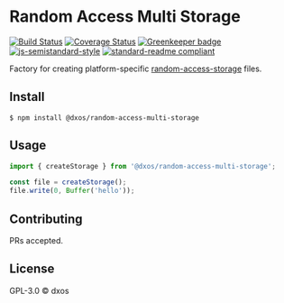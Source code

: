 # Random Access Multi Storage

[![Build Status](https://travis-ci.com/dxos/random-access-multi-storage.svg?branch=master)](https://travis-ci.com/dxos/random-access-multi-storage)
[![Coverage Status](https://coveralls.io/repos/github/dxos/random-access-multi-storage/badge.svg?branch=master)](https://coveralls.io/github/dxos/random-access-multi-storage?branch=master)
[![Greenkeeper badge](https://badges.greenkeeper.io/dxos/random-access-multi-storage.svg)](https://greenkeeper.io/)
[![js-semistandard-style](https://img.shields.io/badge/code%20style-semistandard-brightgreen.svg?style=flat-square)](https://github.com/standard/semistandard)
[![standard-readme compliant](https://img.shields.io/badge/readme%20style-standard-brightgreen.svg?style=flat-square)](https://github.com/RichardLitt/standard-readme)

Factory for creating platform-specific [random-access-storage](https://github.com/random-access-storage) files.

## Install

```
$ npm install @dxos/random-access-multi-storage
```

## Usage

```javascript
import { createStorage } from '@dxos/random-access-multi-storage';

const file = createStorage();
file.write(0, Buffer('hello'));
```

## Contributing

PRs accepted.

## License

GPL-3.0 © dxos
